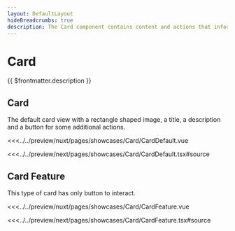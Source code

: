 ```yaml
---
layout: DefaultLayout
hideBreadcrumbs: true
description: The Card component contains content and actions that inform about a single subject.
---
```

# Card

{{ $frontmatter.description }}

## Card

The default card view with a rectangle shaped image, a title, a description and a button for some additional actions.

<Showcase showcase-name="Card/CardDefault" style="min-height: 600px">

<!-- vue -->
<<<../../preview/nuxt/pages/showcases/Card/CardDefault.vue
<!-- end vue -->
<!-- react -->
<<<../../preview/next/pages/showcases/Card/CardDefault.tsx#source
<!-- end react -->

</Showcase>

## Card Feature

This type of card has only button to interact.

<Showcase showcase-name="Card/CardFeature" style="min-height: 600px">

<!-- vue -->
<<<../../preview/nuxt/pages/showcases/Card/CardFeature.vue
<!-- end vue -->
<!-- react -->
<<<../../preview/next/pages/showcases/Card/CardFeature.tsx#source
<!-- end react -->

</Showcase>
